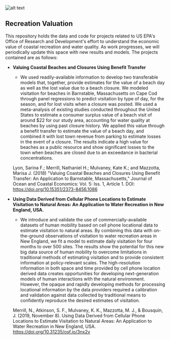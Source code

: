 ![alt text](https://github.com/USEPA/Recreation_Benefits/blob/master/epa_logo_large.png?raw=true) 
 ## Recreation Valuation 

This repository holds the data and code for projects related to US EPA's Office of Research and Development's effort to understand the economic value of coastal recreation and water quality. As work progresses, we will periodically update this space with new results and models. The projects contained are as follows:

- **Valuing Coastal Beaches and Closures Using Benefit Transfer**
  * We used readily-available information to develop two transferable models that, together, provide estimates for the value of a beach day as well as the lost value due to a beach closure. We modeled visitation for beaches in Barnstable, Massachusetts on Cape Cod through panel regressions to predict visitation by type of day, for the season, and for lost visits when a closure was posted. We used a meta-analysis of existing studies conducted throughout the United States to estimate a consumer surplus value of a beach visit of around $22 for our study area, accounting for water quality at beaches by using past closure history. We applied this value through a benefit transfer to estimate the value of a beach day, and combined it with lost town revenue from parking to estimate losses in the event of a closure. The results indicate a high value for beaches as a public resource and show significant losses to the town when beaches are closed due to an exceedance in bacterial concentrations. 
  
  Lyon, Sarina F.; Merrill, Nathaniel H.; Mulvaney, Kate K.; and Mazzotta, Marisa J. (2018) "Valuing Coastal Beaches and Closures Using Benefit Transfer: An Application to Barnstable, Massachusetts," Journal of Ocean and Coastal Economics: Vol. 5: Iss. 1, Article 1. 
DOI: https://doi.org/10.15351/2373-8456.1086


- **Using Data Derived from Cellular Phone Locations to Estimate Visitation to Natural Areas: An Application to Water Recreation in New England, USA.**
  * We introduce and validate the use of commercially-available datasets of human mobility based on cell phone locational data to estimate visitation to natural areas. By combining this data with on-the-ground observations of visitation to water recreation areas in New England, we fit a model to estimate daily visitation for four months to over 500 sites. The results show the potential for this new big data source of human mobility to overcome limitations in traditional methods of estimating visitation and to provide consistent information at policy-relevant scales. The high-resolution information in both space and time provided by cell phone location derived data creates opportunities for developing next-generation models of human interactions with the natural environment. However, the opaque and rapidly developing methods for processing locational information by the data providers required a calibration and validation against data collected by traditional means to confidently reproduce the desired estimates of visitation. 
  
   Merrill, N., Atkinson, S. F., Mulvaney, K. K., Mazzotta, M. J., & Bousquin, J. (2019, November 8). Using Data Derived from Cellular Phone Locations to Estimate Visitation to Natural Areas: An Application to Water Recreation in New England, USA. https://doi.org/10.31235/osf.io/3nx2v
